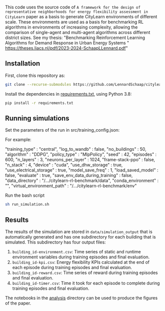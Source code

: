 This code uses the source code of `A framework for the design of representative neighborhoods for energy flexibility assessment in CityLearn` paper as a basis to generate CityLearn environments of different scale. These environments are used as a basis for benchmarking RL algorithms in environments of increasing complexity, allowing the comparison of single-agent and multi-agent algorithms across different district sizes. See my thesis: "Benchmarking Reinforcement Learning Algorithms for Demand Response in Urban Energy Systems " https://theses.liacs.nl/pdf/2023-2024-SchaapLLennard.pdf"

## Installation
First, clone this repository as:

```bash
git clone --recurse-submodules https://github.com/LennardSchaap/citylearn-rl-benchmark
```
Install the dependencies in [requirements.txt](requirements.txt), using Python 3.8:
```bash
pip install -r requirements.txt
```

## Running simulations

Set the parameters of the run in src/training_config.json:

For example:

"training_type" : "central",
"log_to_wandb" : false,
"no_buildings" : 50,
"algorithm" : "DDPG",
"policy_type" : "MlpPolicy",
"seed" : 42,
"episodes" : 600,
"n_layers" : 3,
"neurons_per_layer" : 1024,
"frame-stack-ppo" : false,
"n_stack" : 4,
"device" : "cuda",
"use_dhw_storage" : true,
"use_electrical_storage" : true,
"model_save_freq" : 1,
"load_saved_model" : false,
"evaluate" : true,
"save_env_data_during_training" : false,
"data_directory" : "/.../citylearn-rl-benchmark/data",
"conda_environment" : "",
"virtual_environment_path" : "/.../citylearn-rl-benchmark/env"

Run the bash script
```bash
sh run_simulation.sh
```

## Results
The results of the simulation are stored in `data/simulation_output` that is automatically generated and has one subdirectory for each building that is simulated. This subdirectory has four output files:
1. `building_id-environment.csv`: Time series of static and runtime environment variables during training episodes and final evaluation.
2. `building_id-kpi.csv`: Energy flexibility KPIs calculated at the end of each episode during training episodes and final evaluation.
3. `building_id-reward.csv`: Time series of reward during training episodes and final evaluation.
4. `building_id-timer.csv`: Time it took for each episode to complete during training episodes and final evaluation.

The notebooks in the [analysis](analysis) directory can be used to produce the figures of the paper.



